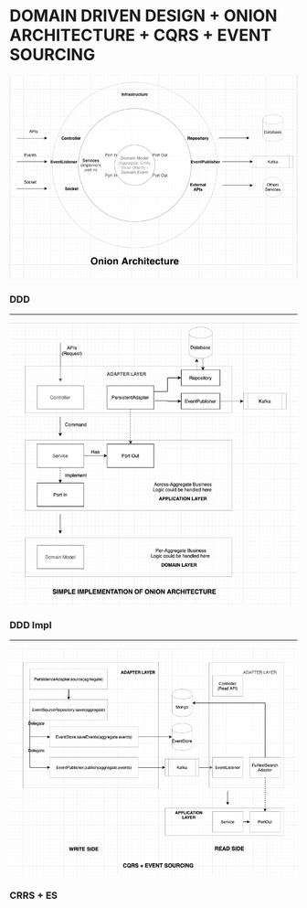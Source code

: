 # DOMAIN DRIVEN DESIGN + ONION ARCHITECTURE + CQRS + EVENT SOURCING
![DDD](img/1.png)
### DDD
---





![DDDImpl](img/2.png)
### DDD Impl
---





![CQRS](img/3.png)
### CRRS + ES
